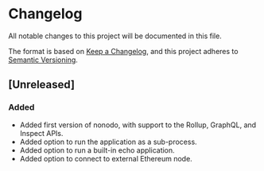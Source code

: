 # Changelog

All notable changes to this project will be documented in this file.

The format is based on [Keep a Changelog](https://keepachangelog.com/en/1.0.0/),
and this project adheres to [Semantic Versioning](https://semver.org/spec/v2.0.0.html).

## [Unreleased]

### Added

- Added first version of nonodo, with support to the Rollup, GraphQL, and Inspect APIs.
- Added option to run the application as a sub-process.
- Added option to run a built-in echo application.
- Added option to connect to external Ethereum node.
